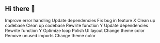 ## Hi there 👋

<!--
**machinik/machinik** is a ✨ _special_ ✨ repository because its `README.md` (this file) appears on your GitHub profile.

Here are some ideas to get you started:

- 🔭 I’m currently working on ...
- 🌱 I’m currently learning ...
- 👯 I’m looking to collaborate on ...
- 🤔 I’m looking for help with ...
- 💬 Ask me about ...
- 📫 How to reach me: ...
- 😄 Pronouns: ...
- ⚡ Fun fact: ...
-->
Improve error handling
Update dependencies
Fix bug in feature X
Clean up codebase
Clean up codebase
Rewrite function Y
Update dependencies
Rewrite function Y
Optimize loop
Polish UI layout
Change theme color
Remove unused imports
Change theme color
